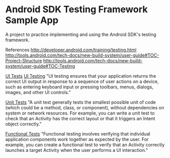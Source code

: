 Android SDK Testing Framework Sample App
=============================

A project to practice implementing and using the Android SDK's testing framework.

References
http://developer.android.com/training/testing.html
http://tools.android.com/tech-docs/new-build-system/user-guide#TOC-Project-Structure
http://tools.android.com/tech-docs/new-build-system/user-guide#TOC-Testing

[UI Tests](http://developer.android.com/training/activity-testing/activity-ui-testing.html)
[UI Testing](http://developer.android.com/tools/testing/testing_ui.html)
"UI testing ensures that your application returns the correct UI output in response to a sequence
of user actions on a device, such as entering keyboard input or pressing toolbars, menus, dialogs,
images, and other UI controls."

[Unit Tests](http://developer.android.com/training/activity-testing/activity-unit-testing.html)
"A unit test generally tests the smallest possible unit of code (which could be a method, class,
or component), without dependencies on system or network resources. For example, you can write a
unit test to check that an Activity has the correct layout or that it triggers an Intent object
correctly."

[Functional Tests](http://developer.android.com/training/activity-testing/activity-functional-testing.html)
"Functional testing involves verifying that individual application components work together as
expected by the user. For example, you can create a functional test to verify that an Activity
correctly launches a target Activity when the user performs a UI interaction."